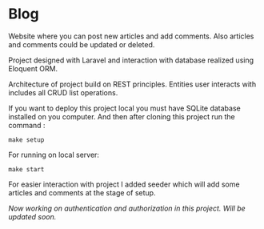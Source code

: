# Blog
Website where you can post new articles and add comments. Also articles and comments could be updated or deleted.

Project designed with Laravel and interaction with database realized using Eloquent ORM.

Architecture of project build on REST principles. Entities user interacts with includes all CRUD list operations.

If you want to deploy this project local you must have SQLite database installed on you computer. And then after cloning this project run the command :
```
make setup
```
For running on local server:
```
make start
```
For easier interaction with project I added seeder which will add some articles and comments at the stage of setup.

*Now working on authentication and authorization in this project. Will be updated soon.*
